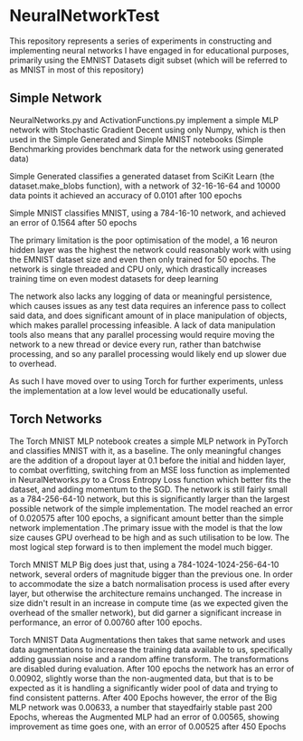 # NeuralNetworkTest
This repository represents a series of experiments in constructing and implementing neural networks I have engaged in
for educational purposes, primarily using the EMNIST Datasets digit subset (which will be referred to as MNIST in most
of this repository)

## Simple Network

NeuralNetworks.py and ActivationFunctions.py implement a simple MLP network with Stochastic Gradient Decent
using only Numpy, which is then used in the Simple Generated and Simple MNIST notebooks (Simple Benchmarking provides
benchmark data for the network using generated data)

Simple Generated classifies a generated dataset from SciKit Learn (the dataset.make_blobs function), with a network of 
32-16-16-64 and 10000 data points it achieved an accuracy of 0.0101 after 100 epochs

Simple MNIST classifies MNIST, using a 784-16-10 network, and achieved an error of 0.1564 after 50 epochs

The primary limitation is the poor optimisation of the model, a 16 neuron hidden layer was the highest the network
could reasonably work with using the EMNIST dataset size and even then only trained for 50 epochs. The network is 
single threaded and CPU only, which drastically increases training time on even modest datasets for deep learning

The network also lacks any logging of data or meaningful persistence, which causes issues as any test data requires
an inference pass to collect said data, and does significant amount of in place manipulation of objects, which makes
parallel processing infeasible. A lack of data manipulation tools also means that any parallel processing would 
require moving the network to a new thread or device every run, rather than batchwise processing, and so any parallel
processing would likely end up slower due to overhead.

As such I have moved over to using Torch for further experiments, unless the implementation at a low level would be
educationally useful.

## Torch Networks

The Torch MNIST MLP notebook creates a simple MLP network in PyTorch and classifies MNIST with it, as a baseline. The 
only meaningful changes are the addition of a dropout layer at 0.1 before the initial and hidden layer, to combat overfitting, 
switching from an MSE loss function as implemented in NeuralNetworks.py to a Cross Entropy Loss function which better 
fits the dataset, and adding momentum to the SGD. The network is still fairly small as a 784-256-64-10 network, 
but this is significantly larger than the largest possible network of the simple implementation. The model reached an 
error of 0.020575 after 100 epochs, a significant amount better than the simple network implementation .The primary 
issue with the model is that the low size causes GPU overhead to be high and as such utilisation to be low. 
The most logical step forward is to then implement the model much bigger.

Torch MNIST MLP Big does just that, using a 784-1024-1024-256-64-10 network, several orders of magnitude bigger than the 
previous one. In order to accommodate the size a batch normalisation process is used after every layer, but otherwise
the architecture remains unchanged. The increase in size didn't result in an increase in compute time (as we expected 
given the overhead of the smaller network), but did garner a significant increase in performance, an error of 0.00760
after 100 epochs.

Torch MNIST Data Augmentations then takes that same network and uses data augmentations to increase the training data
available to us, specifically adding gaussian noise and a random affine transform.
The transformations are disabled during evaluation. After 100 epochs the network has an error of 0.00902, 
slightly worse than the non-augmented data, but that is to be expected as it is handling a significantly wider pool of data 
and trying to find consistent patterns. 
After 400 Epochs however, the error of the Big MLP network was 0.00633, a number that stayedfairly stable past 200 Epochs, 
whereas the Augmented MLP had an error of 0.00565, showing improvement as time goes one, with an error of 0.00525 after
450 Epochs





